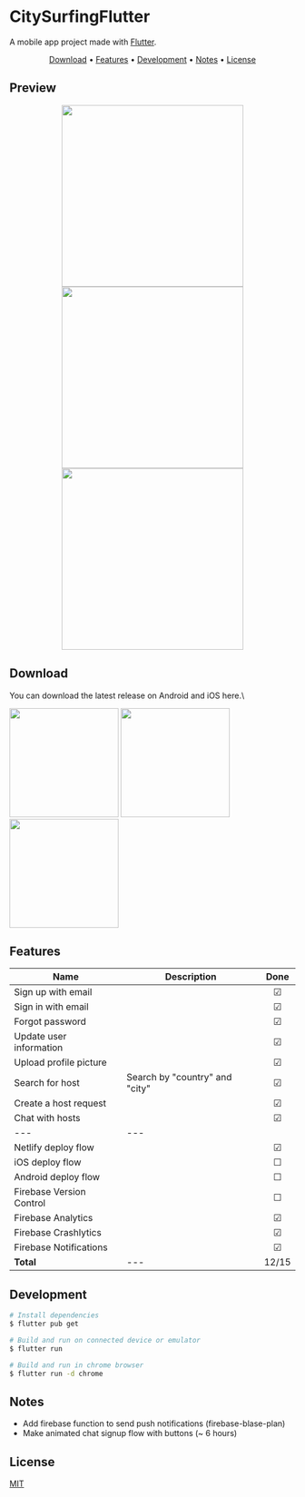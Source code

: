 # CitySurfingFlutter

A mobile app project made with [Flutter](https://flutter.dev).

<p align="center">
  <a href="#Download">Download</a> •
  <a href="#Features">Features</a> •
  <a href="#Development">Development</a> •
  <a href="#Notes">Notes</a> •
  <a href="#license">License</a>
</p>

## Preview

<p align="center">
    <img src="assets/screenshots/screenshot-1.jpg" height="320">
    <img src="assets/screenshots/screenshot-3.jpg" height="320">
    <img src="assets/screenshots/screenshot-4.jpg" height="320">
</p>

## Download

You can download the latest release on Android and iOS here.\

<a href="#"><img src="/assets/android.png" width="192"></a>
<a href="#"><img src="/assets/ios.png" width="192"></a>
<a href="https://city-surfing.netlify.app/"><img src="/assets/flutter-web.png" width="192"></a>

## Features

| Name | Description | Done |
| --- | --- | :---: |
| Sign up with email |  | &#9745; |
| Sign in with email |  | &#9745; |
| Forgot password |  | &#9745; |
| Update user information |  | &#9745; |
| Upload profile picture |  | &#9745; |
| Search for host | Search by "country" and "city" | &#9745; |
| Create a host request | | &#9745; |
| Chat with hosts |  | &#9745; |
| --- | --- |  |
| Netlify deploy flow |  | &#9745; |
| iOS deploy flow |  | &#9744; |
| Android deploy flow |  | &#9744; |
| Firebase Version Control | | &#9744; |
| Firebase Analytics | | &#9745; |
| Firebase Crashlytics |  | &#9745; |
| Firebase Notifications | | &#9745; |
| <b>Total</b> | --- | 12/15

## Development

```bash
# Install dependencies
$ flutter pub get

# Build and run on connected device or emulator
$ flutter run

# Build and run in chrome browser
$ flutter run -d chrome
```

## Notes

* Add firebase function to send push notifications (firebase-blase-plan)
* Make animated chat signup flow with buttons (~ 6 hours)

<!--
* Add red dot to navigation bar
* Add notification settings button
* Improve the profile page UI
* Add ios/android splash screen before flutter loads
-->

## License

[MIT](/LICENSE)